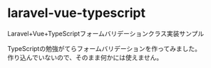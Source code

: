 # laravel-vue-typescript
Laravel+Vue+TypeScriptフォームバリデーションクラス実装サンプル

TypeScriptの勉強がてらフォームバリデーションを作ってみました。  
作り込んでいないので、そのまま何かには使えません。
